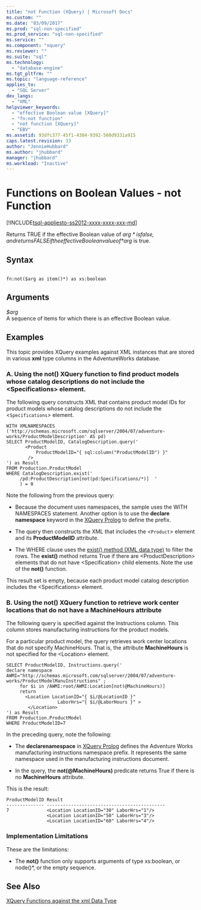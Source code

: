 ```yaml
---
title: "not Function (XQuery) | Microsoft Docs"
ms.custom: ""
ms.date: "03/09/2017"
ms.prod: "sql-non-specified"
ms.prod_service: "sql-non-specified"
ms.service: ""
ms.component: "xquery"
ms.reviewer: ""
ms.suite: "sql"
ms.technology: 
  - "database-engine"
ms.tgt_pltfrm: ""
ms.topic: "language-reference"
applies_to: 
  - "SQL Server"
dev_langs: 
  - "XML"
helpviewer_keywords: 
  - "effective Boolean value [XQuery]"
  - "fn:not function"
  - "not function [XQuery]"
  - "EBV"
ms.assetid: 93dfc377-45f1-4384-9392-560d9331a915
caps.latest.revision: 33
author: "JennieHubbard"
ms.author: "jhubbard"
manager: "jhubbard"
ms.workload: "Inactive"
---
```

# Functions on Boolean Values - not Function 
[!INCLUDE[tsql-appliesto-ss2012-xxxx-xxxx-xxx-md](../includes/tsql-appliesto-ss2012-xxxx-xxxx-xxx-md.md)]

  Returns TRUE if the effective Boolean value of *$arg* is false, and returns FALSE if the effective Boolean value of *$arg* is true.  
  
## Syntax  
  
```  
  
fn:not($arg as item()*) as xs:boolean  
```  
  
## Arguments  
 *$arg*  
 A sequence of items for which there is an effective Boolean value.  
  
## Examples  
 This topic provides XQuery examples against XML instances that are stored in various **xml** type columns in the AdventureWorks database.  
  
### A. Using the not() XQuery function to find product models whose catalog descriptions do not include the \<Specifications> element.  
 The following query constructs XML that contains product model IDs for product models whose catalog descriptions do not include the <`Specifications`> element.  
  
```  
WITH XMLNAMESPACES ('http://schemas.microsoft.com/sqlserver/2004/07/adventure-works/ProductModelDescription' AS pd)  
SELECT ProductModelID, CatalogDescription.query('  
       <Product   
           ProductModelID="{ sql:column("ProductModelID") }"  
        />  
') as Result  
FROM Production.ProductModel  
WHERE CatalogDescription.exist('  
     /pd:ProductDescription[not(pd:Specifications/*)]  '  
     ) = 0  
```  
  
 Note the following from the previous query:  
  
-   Because the document uses namespaces, the sample uses the WITH NAMESPACES statement. Another option is to use the **declare namespace** keyword in the [XQuery Prolog](../xquery/modules-and-prologs-xquery-prolog.md) to define the prefix.  
  
-   The query then constructs the XML that includes the <`Product`> element and its **ProductModelID** attribute.  
  
-   The WHERE clause uses the [exist() method (XML data type)](../t-sql/xml/exist-method-xml-data-type.md) to filter the rows. The **exist()** method returns True if there are \<ProductDescription> elements that do not have \<Specification> child elements. Note the use of the **not()** function.  
  
 This result set is empty, because each product model catalog description includes the \<Specifications> element.  
  
### B. Using the not() XQuery function to retrieve work center locations that do not have a MachineHours attribute  
 The following query is specified against the Instructions column. This column stores manufacturing instructions for the product models.  
  
 For a particular product model, the query retrieves work center locations that do not specify MachineHours. That is, the attribute **MachineHours** is not specified for the \<Location> element.  
  
```  
SELECT ProductModelID, Instructions.query('  
declare namespace AWMI="http://schemas.microsoft.com/sqlserver/2004/07/adventure-works/ProductModelManuInstructions" ;  
     for $i in /AWMI:root/AWMI:Location[not(@MachineHours)]  
     return  
       <Location LocationID="{ $i/@LocationID }"   
                   LaborHrs="{ $i/@LaborHours }" >  
        </Location>  
') as Result  
FROM Production.ProductModel  
WHERE ProductModelID=7   
```  
  
 In the preceding query, note the following:  
  
-   The **declarenamespace** in [XQuery Prolog](../xquery/modules-and-prologs-xquery-prolog.md) defines the Adventure Works manufacturing instructions namespace prefix. It represents the same namespace used in the manufacturing instructions document.  
  
-   In the query, the **not(@MachineHours)** predicate returns True if there is no **MachineHours** attribute.  
  
 This is the result:  
  
```  
ProductModelID Result   
-------------- --------------------------------------------  
7              <Location LocationID="30" LaborHrs="1"/>  
               <Location LocationID="50" LaborHrs="3"/>  
               <Location LocationID="60" LaborHrs="4"/>  
```  
  
### Implementation Limitations  
 These are the limitations:  
  
-   The **not()** function only supports arguments of type xs:boolean, or node()*, or the empty sequence.  
  
## See Also  
 [XQuery Functions against the xml Data Type](../xquery/xquery-functions-against-the-xml-data-type.md)  
  
  
